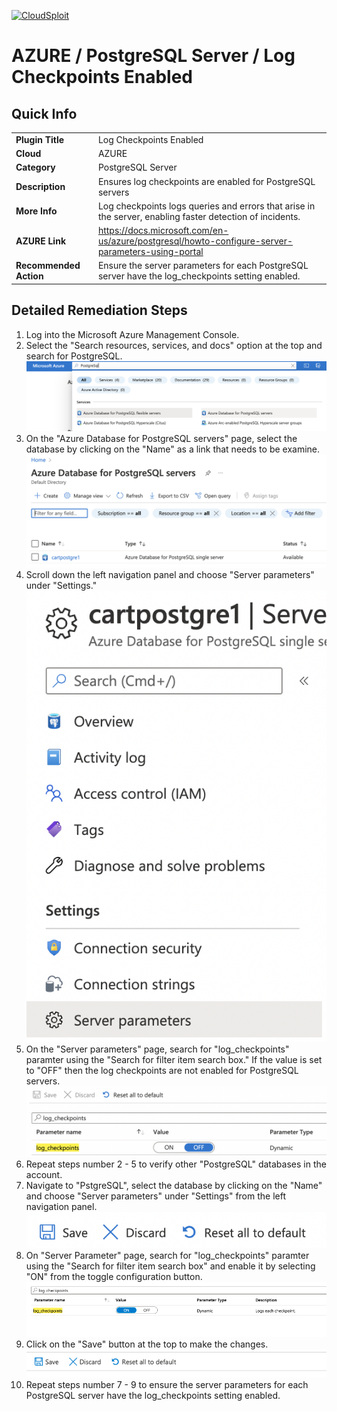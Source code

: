 [![CloudSploit](https://cloudsploit.com/img/logo-new-big-text-100.png "CloudSploit")](https://cloudsploit.com)

# AZURE / PostgreSQL Server / Log Checkpoints Enabled

## Quick Info

| | |
|-|-|
| **Plugin Title** | Log Checkpoints Enabled |
| **Cloud** | AZURE |
| **Category** | PostgreSQL Server |
| **Description** | Ensures log checkpoints are enabled for PostgreSQL servers |
| **More Info** | Log checkpoints logs queries and errors that arise in the server, enabling faster detection of incidents. |
| **AZURE Link** | https://docs.microsoft.com/en-us/azure/postgresql/howto-configure-server-parameters-using-portal |
| **Recommended Action** | Ensure the server parameters for each PostgreSQL server have the log_checkpoints setting enabled. |

## Detailed Remediation Steps
1. Log into the Microsoft Azure Management Console.
2. Select the "Search resources, services, and docs" option at the top and search for PostgreSQL. </br> <img src="/resources/azure/postgresqlserver/log-checkpoints-enabled/step2.png"/>
3. On the "Azure Database for PostgreSQL servers" page, select the database by clicking on the "Name" as a link that needs to be examine.</br> <img src="/resources/azure/postgresqlserver/log-checkpoints-enabled/step3.png"/>
4. Scroll down the left navigation panel and choose "Server parameters" under "Settings."</br> <img src="/resources/azure/postgresqlserver/log-checkpoints-enabled/step4.png"/>
5. On the "Server parameters" page, search for "log_checkpoints" paramter using the "Search for filter item search box." If the value is set to "OFF" then the log checkpoints are not enabled for PostgreSQL servers.</br> <img src="/resources/azure/postgresqlserver/log-checkpoints-enabled/step5.png"/>
6. Repeat steps number 2 - 5 to verify other "PostgreSQL" databases in the account.</br>
7. Navigate to "PstgreSQL", select the database by clicking on the "Name" and choose "Server parameters" under "Settings" from the left navigation panel.</br> <img src="/resources/azure/postgresqlserver/log-checkpoints-enabled/step7.png"/>
8. On "Server Parameter" page, search for "log_checkpoints" paramter using the "Search for filter item search box" and enable it by selecting "ON" from the toggle configuration button.</br> <img src="/resources/azure/postgresqlserver/log-checkpoints-enabled/step8.png"/>
9. Click on the "Save" button at the top to make the changes.</br> <img src="/resources/azure/postgresqlserver/log-checkpoints-enabled/step9.png"/>
10. Repeat steps number 7 - 9 to ensure the server parameters for each PostgreSQL server have the log_checkpoints setting enabled.</br>
